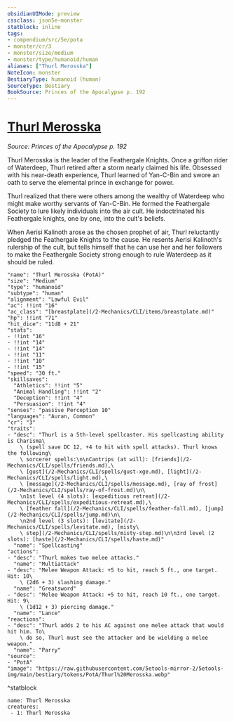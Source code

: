 ```yaml
---
obsidianUIMode: preview
cssclass: json5e-monster
statblock: inline
tags:
- compendium/src/5e/pota
- monster/cr/3
- monster/size/medium
- monster/type/humanoid/human
aliases: ["Thurl Merosska"]
NoteIcon: monster
BestiaryType: humanoid (human)
SourceType: Bestiary
BookSource: Princes of the Apocalypse p. 192
---
```

# [Thurl Merosska](2-Mechanics\CLI\bestiary\npc/thurl-merosska-pota.md)
*Source: Princes of the Apocalypse p. 192*  

Thurl Merosska is the leader of the Feathergale Knights. Once a griffon rider of Waterdeep, Thurl retired after a storm nearly claimed his life. Obsessed with his near-death experience, Thurl learned of Yan-C-Bin and swore an oath to serve the elemental prince in exchange for power.

Thurl realized that there were others among the wealthy of Waterdeep who might make worthy servants of Yan-C-Bin. He formed the Feathergale Society to lure likely individuals into the air cult. He indoctrinated his Feathergale knights, one by one, into the cult's beliefs.

When Aerisi Kalinoth arose as the chosen prophet of air, Thurl reluctantly pledged the Feathergale Knights to the cause. He resents Aerisi Kalinoth's rulership of the cult, but tells himself that he can use her and her followers to make the Feathergale Society strong enough to rule Waterdeep as it should be ruled.

```statblock
"name": "Thurl Merosska (PotA)"
"size": "Medium"
"type": "humanoid"
"subtype": "human"
"alignment": "Lawful Evil"
"ac": !!int "16"
"ac_class": "[breastplate](/2-Mechanics/CLI/items/breastplate.md)"
"hp": !!int "71"
"hit_dice": "11d8 + 21"
"stats":
- !!int "16"
- !!int "14"
- !!int "14"
- !!int "11"
- !!int "10"
- !!int "15"
"speed": "30 ft."
"skillsaves":
  "Athletics": !!int "5"
  "Animal Handling": !!int "2"
  "Deception": !!int "4"
  "Persuasion": !!int "4"
"senses": "passive Perception 10"
"languages": "Auran, Common"
"cr": "3"
"traits":
- "desc": "Thurl is a 5th-level spellcaster. His spellcasting ability is Charisma\
    \ (spell save DC 12, +4 to hit with spell attacks). Thurl knows the following\
    \ sorcerer spells:\n\nCantrips (at will): [friends](/2-Mechanics/CLI/spells/friends.md),\
    \ [gust](/2-Mechanics/CLI/spells/gust-xge.md), [light](/2-Mechanics/CLI/spells/light.md),\
    \ [message](/2-Mechanics/CLI/spells/message.md), [ray of frost](/2-Mechanics/CLI/spells/ray-of-frost.md)\n\
    \n1st level (4 slots): [expeditious retreat](/2-Mechanics/CLI/spells/expeditious-retreat.md),\
    \ [feather fall](/2-Mechanics/CLI/spells/feather-fall.md), [jump](/2-Mechanics/CLI/spells/jump.md)\n\
    \n2nd level (3 slots): [levitate](/2-Mechanics/CLI/spells/levitate.md), [misty\
    \ step](/2-Mechanics/CLI/spells/misty-step.md)\n\n3rd level (2 slots): [haste](/2-Mechanics/CLI/spells/haste.md)"
  "name": "Spellcasting"
"actions":
- "desc": "Thurl makes two melee attacks."
  "name": "Multiattack"
- "desc": "Melee Weapon Attack: +5 to hit, reach 5 ft., one target. Hit: 10\
    \ (2d6 + 3) slashing damage."
  "name": "Greatsword"
- "desc": "Melee Weapon Attack: +5 to hit, reach 10 ft., one target. Hit: 9\
    \ (1d12 + 3) piercing damage."
  "name": "Lance"
"reactions":
- "desc": "Thurl adds 2 to his AC against one melee attack that would hit him. To\
    \ do so, Thurl must see the attacker and be wielding a melee weapon."
  "name": "Parry"
"source":
- "PotA"
"image": "https://raw.githubusercontent.com/5etools-mirror-2/5etools-img/main/bestiary/tokens/PotA/Thurl%20Merosska.webp"
```
^statblock

```encounter-table
name: Thurl Merosska
creatures:
 - 1: Thurl Merosska
```